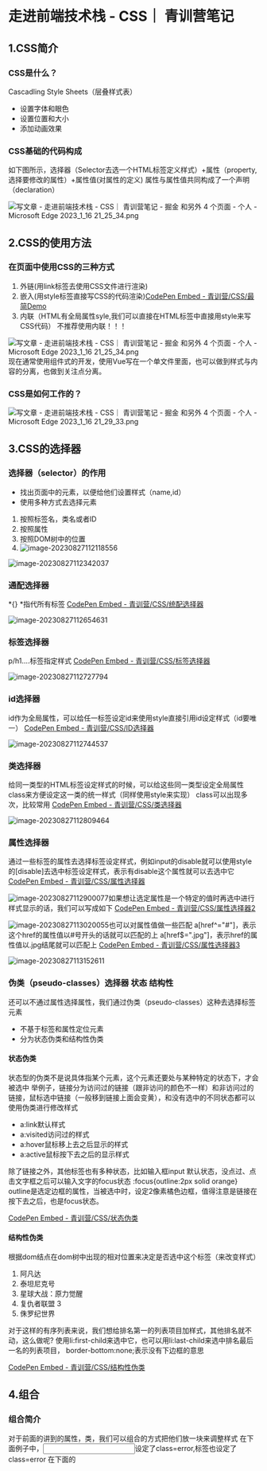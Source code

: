 # 走进前端技术栈 - CSS｜ 青训营笔记

## 1.CSS简介

### CSS是什么？

Cascadling Style Sheets（层叠样式表）

- 设置字体和眼色
- 设置位置和大小
- 添加动画效果

### CSS基础的代码构成

如下图所示，选择器（Selector去选一个HTML标签定义样式）+属性（property,选择要修改的属性）+属性值(对属性的定义)
属性与属性值共同构成了一个声明（declaration）

![写文章 - 走进前端技术栈 - CSS｜ 青训营笔记 - 掘金 和另外 4 个页面 - 个人 - Microsoft Edge 2023_1_16 21_25_34.png](img/d3be742bc15b4fb8b024e1c04f9e1a7ctplv-k3u1fbpfcp-zoom-in-crop-mark1512000.webp)

## 2.CSS的使用方法

### 在页面中使用CSS的三种方式

1. 外链(用link标签去使用CSS文件进行渲染)
2. 嵌入(用style标签直接写CSS的代码渲染)[CodePen Embed - 青训营/CSS/最简Demo](https://link.juejin.cn/?target=https%3A%2F%2Fcodepen.io%2Fwebzhao%2Fembed%2FmdBGZMe%3Fdefault-tab%3Dhtml%2Cresult%26editable%3Dtrue%26theme-id%3D40116)
3. 内联（HTML有全局属性syle,我们可以直接在HTML标签中直接用style来写CSS代码） 不推荐使用内联！！！

![写文章 - 走进前端技术栈 - CSS｜ 青训营笔记 - 掘金 和另外 4 个页面 - 个人 - Microsoft Edge 2023_1_16 21_25_34.png](img/7b0e52ec8b7948ddb61d4d37b79d3baftplv-k3u1fbpfcp-zoom-in-crop-mark1512000.webp) 现在通常使用组件式的开发，使用Vue写在一个单文件里面，也可以做到样式与内容的分离，也做到关注点分离。

### CSS是如何工作的？

![写文章 - 走进前端技术栈 - CSS｜ 青训营笔记 - 掘金 和另外 4 个页面 - 个人 - Microsoft Edge 2023_1_16 21_29_33.png](img/6c8c277abd0a449e8d69808f86927984tplv-k3u1fbpfcp-zoom-in-crop-mark1512000.webp)

## 3.CSS的选择器

### 选择器（selector）的作用

- 找出页面中的元素，以便给他们设置样式（name,id）
- 使用多种方式去选择元素

1. 按照标签名，类名或者ID
2. 按照属性
3. 按照DOM树中的位置
4. ![image-20230827112118556](img/image-20230827112118556.png)

![image-20230827112342037](img/image-20230827112342037.png)

### 通配选择器

*{} *指代所有标签
[CodePen Embed - 青训营/CSS/统配选择器](https://link.juejin.cn/?target=https%3A%2F%2Fcodepen.io%2Fwebzhao%2Fembed%2FeYGLqPN%3Fdefault-tab%3Dhtml%2Cresult%26editable%3Dtrue%26theme-id%3D40116)

![image-20230827112654631](img/image-20230827112654631.png)

### 标签选择器

p/h1....标签指定样式
[CodePen Embed - 青训营/CSS/标签选择器](https://link.juejin.cn/?target=https%3A%2F%2Fcodepen.io%2Fwebzhao%2Fembed%2FrNGZXoO%3Fdefault-tab%3Dhtml%2Cresult%26editable%3Dtrue%26theme-id%3D40116)

![image-20230827112727794](img/image-20230827112727794.png)

### id选择器

id作为全局属性，可以给任一标签设定id来使用style直接引用id设定样式（id要唯一） [CodePen Embed - 青训营/CSS/ID选择器](https://link.juejin.cn/?target=https%3A%2F%2Fcodepen.io%2Fwebzhao%2Fembed%2FrNGqBBL%3Fdefault-tab%3Dhtml%2Cresult%26editable%3Dtrue%26theme-id%3D40116)

![image-20230827112744537](img/image-20230827112744537.png)

### 类选择器

给同一类型的HTML标签设定样式的时候，可以给这些同一类型设定全局属性class来方便设定这一类的统一样式（同样使用style来实现） class可以出现多次，比较常用
[CodePen Embed - 青训营/CSS/类选择器](https://link.juejin.cn/?target=https%3A%2F%2Fcodepen.io%2Fwebzhao%2Fembed%2FYzrJKyL%3Fdefault-tab%3Dhtml%2Cresult%26editable%3Dtrue%26theme-id%3D40116)

![image-20230827112809464](img/image-20230827112809464.png)

### 属性选择器

通过一些标签的属性去选择标签设定样式，例如input的disable就可以使用style的[disable]去选中标签设定样式，表示有disable这个属性就可以去选中它
[CodePen Embed - 青训营/CSS/属性选择器](https://link.juejin.cn/?target=https%3A%2F%2Fcodepen.io%2Fwebzhao%2Fembed%2FgOGBYMZ%3Fdefault-tab%3Dhtml%2Cresult%26editable%3Dtrue%26theme-id%3D40116)

![image-20230827112900077](img/image-20230827112900077.png)如果想让选定属性是一个特定的值时再选中进行样式显示的话，我们可以写成如下 [CodePen Embed - 青训营/CSS/属性选择器2](https://link.juejin.cn/?target=https%3A%2F%2Fcodepen.io%2Fwebzhao%2Fembed%2FjOGeNGb%3Fdefault-tab%3Dhtml%2Cresult%26editable%3Dtrue%26theme-id%3D40116)

![image-20230827113020055](img/image-20230827113020055.png)也可以对属性值做一些匹配
a[href^="#"]，表示这个href的属性值以#号开头的话就可以匹配的上
a[href$=".jpg"]，表示href的属性值以.jpg结尾就可以匹配上
[CodePen Embed - 青训营/CSS/属性选择器3](https://link.juejin.cn/?target=https%3A%2F%2Fcodepen.io%2Fwebzhao%2Fembed%2FKKXGKwm%3Fdefault-tab%3Dhtml%2Cresult%26editable%3Dtrue%26theme-id%3D40116)

![image-20230827113152611](img/image-20230827113152611.png)

### 伪类（pseudo-classes）选择器 状态 结构性 

还可以不通过属性选择属性，我们通过伪类（pseudo-classes）这种去选择标签元素

- 不基于标签和属性定位元素
- 分为状态伪类和结构性伪类

#### 状态伪类

状态型的伪类不是说具体指某个元素，这个元素还要处与某种特定的状态下，才会被选中
举例子，链接分为访问过的链接（跟非访问的颜色不一样）和非访问过的链接，鼠标选中链接（一般移到链接上面会变黄），和没有选中的不同状态都可以使用伪类进行修改样式

- a:link默认样式
- a:visited访问过的样式
- a:hover鼠标移上去之后显示的样式
- a:active鼠标按下去之后的显示样式

除了链接之外，其他标签也有多种状态，比如输入框input
默认状态，没点过、点击文字框之后可以输入文字的focus状态
:focus{outline:2px solid orange} outline是选定边框的属性，当被选中时，设定2像素橘色边框，值得注意是链接在按下去之后，也是focus状态。

[CodePen Embed - 青训营/CSS/状态伪类](https://link.juejin.cn/?target=https%3A%2F%2Fcodepen.io%2Fwebzhao%2Fembed%2FPoJyozZ%3Fdefault-tab%3Dhtml%2Cresult%26editable%3Dtrue%26theme-id%3D40116)

#### 结构性伪类

根据dom结点在dom树中出现的相对位置来决定是否选中这个标签（来改变样式）

1. 阿凡达
2. 泰坦尼克号
3. 星球大战：原力觉醒
4. 复仇者联盟 3
5. 侏罗纪世界

对于这样的有序列表来说，我们想给排名第一的列表项目加样式，其他排名就不动，这么做呢?
使用li:first-child来选中它，也可以用li:last-child来选中排名最后一名的列表项目， border-bottom:none;表示没有下边框的意思

[CodePen Embed - 青训营/CSS/结构性伪类](https://link.juejin.cn/?target=https%3A%2F%2Fcodepen.io%2Fwebzhao%2Fembed%2FgOGBORr%3Fdefault-tab%3Dhtml%2Cresult%26editable%3Dtrue%26theme-id%3D40116)

## 4.组合

### 组合简介

对于前面的讲到的属性，类，我们可以组合的方式把他们放一块来调整样式
在下面例子中，<input>设定了class=error,<span>标签也设定了class=error
在下面的<style>中，.error可以对input标签的输入框改成红色,也可以对后面span的字体改成红色，
如果我们用input.error表示既要是input又要是error二个条件都满足才显示红色
[CodePen Embed - 青训营/CSS/组合器](https://link.juejin.cn/?target=https%3A%2F%2Fcodepen.io%2Fwebzhao%2Fembed%2FbGomGYW%3Fdefault-tab%3Dhtml%2Cresult%26editable%3Dtrue%26theme-id%3D40116)

### 组合类型

那么组合有哪些类型呢？如下图所示

![image-20230827113348767](img/image-20230827113348767.png)

使用例子：
article p{}表示article下的所有p标签
article >p表示article下直接的p标签（article嵌套里面遇到的第一个p标签）
h2+p表示h2后紧跟着的p标签
[CodePen Embed - 青训营/CSS/组合器](https://link.juejin.cn/?target=https%3A%2F%2Fcodepen.io%2Fwebzhao%2Fembed%2FGRMYRLr%3Fdefault-tab%3Dhtml%2Cresult%26editable%3Dtrue%26theme-id%3D40116)

![image-20230828092432718](img/image-20230828092432718.png)  

### 选择器组

有些时候想同时设定多个选择器，可以用,分隔

![image-20230827113408763](img/image-20230827113408763.png)

## 5.颜色

### RGB的组成

都是0即是黑色
都是255即是白色
具体怎么写颜色的值呢？rgb(红0-255,绿0-255,蓝0-255)
或者#红红绿绿蓝蓝（每个颜色都是2个16进制字符（转化成10进制还是0-255的范围），#8fac87,不区分大小写）
[CodePen - 青训营/CSS/RGB (cdpn.io)](https://link.juejin.cn/?target=https%3A%2F%2Fcdpn.io%2Fwebzhao%2Fdebug%2FbGomNLx)

### 颜色-HSL

H代表Hue（色相），色彩的基本属性，取值0-360
S代表Saturation（饱和度）,色彩的鲜艳程度，越高越鲜艳，0-100%
L代表Lightness(亮度),色彩的明亮程度，越高颜色越亮，范围0-100%
即通过Hsl来设定颜色，更加直观的可以调整hsl(Hue,Saturation,Lightness)

调整按钮颜色的话，点击变色的效果，用hsl该后面二个颜色的参数就更方便一些

还可以指定元素的名字（值），但是不常用，因为一般记不住，只能记很纯的颜色 [CodePen - 青训营/CSS/HSL (cdpn.io)](https://link.juejin.cn/?target=https%3A%2F%2Fcdpn.io%2Fwebzhao%2Fdebug%2FMWEPYMY)
[CodePen - 青训营/CSS/颜色关键字 (cdpn.io)](https://link.juejin.cn/?target=https%3A%2F%2Fcdpn.io%2Fwebzhao%2Fdebug%2FvYeVJaJ)

### 颜色-透明度

alpha(透明度)可以理解成不透明度，因为调低是透明（0透明），调高不透明（1不透明）
表现方式#ff0000ff
rgba(255,0,0,1)
hsla(0,100%,50%,1)
a可以省略实际生（新版浏览器）
[CodePen - 青训营/CSS/alpha (cdpn.io)](https://link.juejin.cn/?target=https%3A%2F%2Fcdpn.io%2Fwebzhao%2Fdebug%2FWNZaZNW)

## 6.字体

### 字体的使用 font-family

通过font-family来设置字体
[CodePen Embed - RwLeLWy](https://link.juejin.cn/?target=https%3A%2F%2Fcodepen.io%2Fwebzhao%2Fembed%2FRwLeLWy%3Fdefault-tab%3Dhtml%2Cresult%26editable%3Dtrue%26theme-id%3D40116)
为什么要设置多个字体？因为要在不同的设备上面使用，不同的设备可以有的字体是有限的，所以我们可以指定多个字体，多个字体从前到后设备有的就用，没有就往后面换
sans-serif不是具体的字体，实际上是一个通用的字体组，CSS有5种的通用的字体组，如下图所示

![走进前端技术栈 - CSS - 掘金 和另外 5 个页面 - 个人 - Microsoft Edge 2023_1_16 22_10_02.png](img/93e07bec81724715b0702a071a2d7e6ctplv-k3u1fbpfcp-zoom-in-crop-mark1512000.webp)

- serif线条不均一，有钩示
- sans-serif线条均匀，简洁
- Monospace等宽字体一般编程用，所有字体的宽度一样 组 ![走进前端技术栈 - CSS - 掘金 和另外 5 个页面 - 个人 - Microsoft Edge 2023_1_16 22_12_31.png](img/0c9e5da0b9ec401f8eb6473dc53396a9tplv-k3u1fbpfcp-zoom-in-crop-mark1512000.webp) tips:每次设置字体的时候，最好在最后设置通用的字体组，因为这样你设置的字体设备中万一都没有的时候，浏览器会去设备中找一个通用的来显示，至少不容易出错

在中英文混排的时候，最好英文字体写在中文字体前面，实际浏览器渲染会按逐个的字符去找对应的这个字符有没有我所指定的字体，如果中文字体（微软雅黑）放在英文字体（comic sans MS)前面，所有的英文都会用中文字体显示，如果英文放前面，中文放后面的话（一些英文字体里面没有中文字，这样遇到英文会用英文字体，中文会跳过英文字体，用中文字体来显示）

### Wed-fonts的使用

如果实在是想显示效果，我们可以把字体文件放在服务器上面（**Wed-fonts**）

@font-face{
font-family:"Megrm";
src:url(字体链接)}
只不过会有性能上的开销
[CodePen Embed - 青训营/CSS/WebFonts](https://link.juejin.cn/?target=https%3A%2F%2Fcodepen.io%2Fwebzhao%2Fembed%2FZEXqXeO%3Fdefault-tab%3Dhtml%2Cresult%26editable%3Dtrue%26theme-id%3D40116)
**中文字体也可以使用wed-fonts**
[CodePen Embed - 青训营/CSS/中文WebFonts](https://link.juejin.cn/?target=https%3A%2F%2Fcodepen.io%2Fwebzhao%2Fembed%2FKKXGXXd%3Fdefault-tab%3Dhtml%2Cresult%26editable%3Dtrue%26theme-id%3D40116)
注意：中文的字体包比较大，对性能消耗大，可以对字体进行拆解，用到的就放浏览器加载，不用的直接丢了

### font-size属性

[CodePen Embed - 青训营/CSS/font-size](https://link.juejin.cn/?target=https%3A%2F%2Fcodepen.io%2Fwebzhao%2Fembed%2FoNGaGoq%3Fdefault-tab%3Dhtml%2Cresult%26editable%3Dtrue%26theme-id%3D40116)

![image-20230828094926994](img/image-20230828094926994.png)

- 关键字：small,medium,large
- 长度:px,em
- 百分数：相对于父元素字体的大小

section将其中全部的字体大小设置为20像素
section h1的2em是相对的概念，即20*2=40像素的字体大小（与父元素字体大小相×）
section .note将类为note的字体大小设置为父级大小的80%

### front-style属性

[CodePen Embed - 青训营/CSS/斜体](https://link.juejin.cn/?target=https%3A%2F%2Fcodepen.io%2Fwebzhao%2Fembed%2FWNZaZdN%3Fdefault-tab%3Dhtml%2Cresult%26editable%3Dtrue%26theme-id%3D40116)

![image-20230828094940154](img/image-20230828094940154.png)可以给字体效果,font-style:italic（表示斜体） normal（正常)

### front-weight属性

[CodePen Embed - 青训营/CSS/字重](https://link.juejin.cn/?target=https%3A%2F%2Fcodepen.io%2Fwebzhao%2Fembed%2FOJxBxzY%3Fdefault-tab%3Dhtml%2Cresult%26editable%3Dtrue%26theme-id%3D40116)

![image-20230828094956193](img/image-20230828094956193.png)front-weight属性(从100-900)字重的意思
用来设置字体的粗细 正常normal表示400
粗体bold表示700
设置无效，可能是字体本身就没设计出这么多字重在字体库里面

### line-height(行高)

二行文字的基准线之间的距离
行高一般表示字体大小的多少倍，h1大小30,行高45，即1.5倍的行高

![image-20230828095023784](img/image-20230828095023784.png)

**前面的所有属性都可以变成一个属性(即font) 在font里面这些属性都可以写进去**

![image-20230828095228346](img/image-20230828095228346.png)

### 空格处理

HTML对连续的多个空格会合成一个
怎么处理？

- normal吃空格，多个只显示一个空格
- nowrap强制不换行
- pre保留所有的格式
- pre-wrap一行显示不下，会自动换行，同时保留空格
- pre-line需要合并空格，但是保留换行（你怎么换就怎么显示）

![image-20230828095328494](img/image-20230828095328494.png) 

## 7.调试CSS

**浏览器快捷键F12和cttrl+shift+I看下面的样式就可以看CSS代码了**

了。

# 深入理解CSS | 青训营



# 深入CSS

CSS（Cascading Style Sheets）是一种用于控制网页样式和布局的标记语言，它为网页添加了丰富的视觉效果，使网页呈现出更加美观和专业的外观。本文将深入探讨CSS的一些重要概念和高级技巧，帮助读者更好地掌握CSS，并在前端开发中运用自如。

![image-20230829105610855](img/image-20230829105610855.png)

## 1. CSS选择器

在CSS中，选择器用于定位HTML文档中的元素，从而为它们应用样式。CSS选择器的类型有很多，例如：

### 1.1 类选择器

类选择器以`.`开头，后面跟类名，用于选择HTML元素中带有指定类名的元素。示例代码如下：

```html
html复制代码<!DOCTYPE html>
<html>
<head>
  <link rel="stylesheet" href="styles.css">
</head>
<body>

  <div class="container">
    <p>这是一个带有类名container的div元素。</p>
  </div>

</body>
</html>
css复制代码/* styles.css */
.container {
  background-color: lightblue;
  padding: 20px;
}
```

在上述示例中，带有类名"container"的div元素将被设置背景色为淡蓝色，并添加20像素的内边距。

### 1.2 ID选择器

ID选择器以`#`开头，后面跟ID名，用于选择HTML元素中带有指定ID的元素。ID在整个HTML文档中应该是唯一的。示例代码如下：

```html
html复制代码<!DOCTYPE html>
<html>
<head>
  <link rel="stylesheet" href="styles.css">
</head>
<body>

  <div id="header">
    <h1>这是一个带有ID名header的标题。</h1>
  </div>

</body>
</html>
css复制代码/* styles.css */
#header {
  background-color: darkblue;
  color: white;
  padding: 10px;
}
```

在上述示例中，带有ID名"header"的div元素将被设置背景色为深蓝色，文字颜色为白色，并添加10像素的内边距。

### 1.3 后代选择器

后代选择器用于选择某个元素的后代元素。它使用空格来连接不同层级的元素。示例代码如下：

```html
html复制代码<!DOCTYPE html>
<html>
<head>
  <link rel="stylesheet" href="styles.css">
</head>
<body>

  <div class="container">
    <p>这是一个带有类名container的div元素。</p>
    <ul>
      <li>列表项1</li>
      <li>列表项2</li>
    </ul>
  </div>

</body>
</html>
css复制代码/* styles.css */
.container li {
  color: green;
}
```

在上述示例中，后代选择器`.container li`会选中所有在类名为"container"的div元素下的li元素，并将它们的文字颜色设置为绿色。

### 1.4 伪类和伪元素选择器

伪类和伪元素选择器用于选择处于特定状态或位置的元素。比如，`:hover`用于选择鼠标悬停的元素，`::before`用于在元素前插入内容等。示例代码如下：

```html
html复制代码<!DOCTYPE html>
<html>
<head>
  <link rel="stylesheet" href="styles.css">
</head>
<body>

  <button>悬停在我上面</button>

</body>
</html>
css复制代码/* styles.css */
button:hover {
  background-color: yellow;
}

button::before {
  content: "点击我：";
  font-weight: bold;
}
```

在上述示例中，当鼠标悬停在按钮上时，按钮的背景色会变成黄色。同时，按钮前会显示"点击我："的加粗文字。

### 1.5兄弟选择器


在给定的 CSS 代码中，使用了 “+” 相邻兄弟选择器，根据选择器的规则，当 `#modeCheckBook` 被选中（即勾选）时，下一个兄弟元素 `.contect` 将会被选择并应用相应的样式。

你可以在这个代码块中添加你想要的样式属性，例如：

```css
#modeCheckBook:checked + .contect {
  background-color: red;
  color: white;
  font-size: 16px;
}
```



上述代码中，当 `#modeCheckBook` 被勾选时，`.contect` 元素的背景色将变为红色，字体颜色为白色，字号为16像素。

请注意，这只是个示例。你可以根据需要在这个 CSS 规则中添加任意样式属性。

## 2. CSS盒模型

CSS盒模型是CSS布局的基础，它将每个HTML元素看作是一个矩形的盒子，包含内容、内边距、边框和外边距。理解盒模型对于控制页面布局和样式非常重要。

### 2.1 盒模型示意图

下图展示了一个典型的CSS盒模型：

![CSS盒子模型](img/242fa1d9532b498ebff6752076abd15btplv-k3u1fbpfcp-zoom-in-crop-mark1512000.webp)

- Content（内容区）：显示元素的实际内容，如文字、图片等。
- Padding（内边距）：位于内容区和边框之间，用于增加元素内部的空白区域。
- Border（边框）：围绕在内容区和内边距外部，显示元素的边界。
- Margin（外边距）：位于边框以外，用于控制元素与其他元素之间的间距。

### 2.2 盒模型的宽度和高度计算

当设置元素的宽度和高度时，需要考虑到不同盒模型的计算方式。

#### 2.2.1 标准盒模型

标准盒模型的宽度和高度仅包含内容区的大小，不包括内边距、边框和外边距。示例代码如下：

```html
html复制代码<!DOCTYPE html>
<html>
<head>
  <link rel="stylesheet" href="styles.css">
</head>
<body>

  <div class="box-standard"></div>

</body>
</html>
css复制代码/* styles.css */
.box-standard {
  width: 200px;
  height: 100px;
  padding: 20px;
  border: 2px solid black;
  margin: 10px;
}
```

在上述示例中，元素的实际宽度计算为：200px (内容宽度) + 2 * 20px (左右内边距) + 2 * 2px (左右边框) + 2 * 10px (左右外边距) = 254px

元素的实际高度计算为：100px (内容高度) + 2 * 20px (上下内边距) + 2 * 2px (上下边框) + 2 * 10px (上下外边距) = 154px

#### 2.2.2 怪异盒模型

怪异盒模型的宽度和高度包含了内容区、内边距和边框，不包括外边距。可以通过设置`box-sizing`属性为`border-box`来使用怪异盒模型。示例代码如下：

```css
css复制代码/* styles.css */
.box-border-box {
  width: 200px;
  height: 100px;
  padding: 20px;
  border: 2px solid black;
  margin: 10px;
  box-sizing: border-box;
}
```

在上述示例中，元素的实际宽度计算为：200px (内容宽度) + 2 * 20px (左右内边距) = 240px

元素的实际高度计算为：100px (内容高度) + 2 * 20px (上下内边距) = 140px

通过使用怪异盒模型，我们可以更方便地设置元素的大小，因为它会考虑到内边距和边框，使得设置的宽度和高度更加直观。

## 3. 布局技巧

在实际前端开发中，CSS的布局是最常用的技巧之一。以下是一些常见的CSS布局技巧：

### 3.1 居中一个元素

居中一个元素是前端开发中常见的需求。可以使用以下方法实现水平和垂直居中。

#### 3.1.1 水平居中

可以使用`margin: 0 auto;`将元素水平居中。例如：

```css
css复制代码/* styles.css */
.container {
  width: 300px;
  margin: 0 auto;
}
```

上述代码中，设置了容器的宽度为300px，并使用`margin: 0 auto;`将容器水平居中。

#### 3.1.2 垂直居中

可以使用CSS的`flexbox`或`grid`布局来实现垂直居中。例如，使用`flexbox`布局：

```css
css复制代码/* styles.css */
.container {
  display: flex;
  justify-content: center;
  align-items: center;
  height: 300px;
}
```

上述代码中，将容器设置为`flex`布局，通过`justify-content: center;`和`align-items: center;`将内容在容器中垂直居中。

### 3.2 响应式布局

响应式布局是指网页能够根据不同设备的屏幕大小和分辨率自动调整布局，以适应不同的屏幕。这样可以使网页在手机、平板和电脑等多种设备上都能良好地显示。

可以使用CSS的`@media`查询来设置不同的样式规则。例如，当屏幕宽度小于等于768px时，设置元素的宽度为100%：

```css
css复制代码/* styles.css */
.container {
  width: 80%;
}

@media (max-width: 768px) {
  .container {
    width: 100%;
  }
}
```

上述代码中，当屏幕宽度小于等于768px时，容器的宽度将被设置为100%。

# 深入CSS

### 一、选择器的优先级

CSS中可以写很多选择器，可以根据id更改内容的样式，也可以改整个标签内容的样式。当多个选择器作用在同一个元素的时候，元素样式将根据选择器特异度变化。这里特异度指的是越特殊的选择器，优先级越高。

![image.png](img/3e9f21beca5344af8238d68156024a54tplv-k3u1fbpfcp-zoom-in-crop-mark1512000.webp)

上图中，id、伪类、标签数量越多，特异度越高。

举例： 利用选择器的优先级，可以很好地实现按钮复用（只需更改样式，便能区分两个相同的按钮）

![image.png](img/403b40db48d14e4ba447ac3380b69e1etplv-k3u1fbpfcp-zoom-in-crop-mark1512000.webp)

### 二、继承

某些属性会自动继承其父元素的计算值，除非显式指定一个值

![image.png](img/342a302d1fc742488c435d14222984e5tplv-k3u1fbpfcp-zoom-in-crop-mark1512000.webp)

说明：strong标签继承了p标签的颜色。与文字相关的属性都是可以继承的，与盒模型（宽度）相关的属性不可继承。

显式继承：关键字inherit，**可以让原本不可继承的属性变成可继承的**

![image.png](img/a85c16044d0b4201b339aca9c8406a5dtplv-k3u1fbpfcp-zoom-in-crop-mark1512000.webp)

说明：*是通配符，表示所有标签。**box-sizing属性用于定义盒子的宽度值和高度值是否包含元素的内边距和边框**。

content-box：**浏览器对盒模型的解释遵从W3C标准，当定义width和height时，它的参数值不包括border和padding。**

 border-box：**当定义width和height时，border和padding的参数值被包含在width和height之内。**

### 三、初始值

- CSS中，每个属性都有一个初始值

  background-color的初始值为transparent

  margin-left的初始值为0

- 可以使用initial关键字显式重置为初始值

  background-color：initial

### 四、CSS求值过程

![image.png](img/0d1dec403fa84800af8f59fb3ca5176etplv-k3u1fbpfcp-zoom-in-crop-mark1512000.webp)

![image.png](img/5e9b422128f44502b380fc896508dc83tplv-k3u1fbpfcp-zoom-in-crop-mark1512000.webp)

![image.png](img/9c997b661dd3421c9548c1e3214a0a9btplv-k3u1fbpfcp-zoom-in-crop-mark1512000.webp)

### 五、布局（Layout）是什么？

- 确定内容的大小和位置的算法

- 依据元素、容器、兄弟节点和内容等信息来计算

  ![image-20230829120646004](img/image-20230829120646004.png)

#### 布局相关技术

- 常规流

  行级、块级、表格布局、FlexBox、Grid布局

- 浮动

- 绝对定位

![image.png](img/f9b505212de348628599c2759a8f6738tplv-k3u1fbpfcp-zoom-in-crop-mark1512000.webp)

说明：width 指定content box宽度，取值为长度、百分数、auto，aotu由浏览器根据其他属性确定，百分数相对于容器的content box宽度。容器有指定的高度时，百分数才生效。

![image-20230829121014941](img/image-20230829121014941.png)

![image.png](img/31bdbd10f9484fbe930a32af85e2429ctplv-k3u1fbpfcp-zoom-in-crop-mark1512000.webp)

说明：padding 指定元素四个方向的内边距，百分数相对于容器宽度（顺时针）。 border 指定容器边框样式、粗细和颜色

![image.png](img/ef0b67c769e644ebb79475438213295btplv-k3u1fbpfcp-zoom-in-crop-mark1512000.webp) 当四条边框颜色不同时可以显示出一个三角形。

margin：auto水平居中

margin collapse 外边距叠加，上下两div(上定义有margin-bottom, 下有margin-top): 叠加取较大的margin值margin在垂直方向上有边界的合并。

![image.png](img/54bbdb0c4aba4cf3a4e4f9467aefb414tplv-k3u1fbpfcp-zoom-in-crop-mark1512000.webp)

区别：box-sizing：border-box；

![image.png](img/c54f2f3e04fb4c16a268ad4e80af9fa6tplv-k3u1fbpfcp-zoom-in-crop-mark1512000.webp)

文字超出部分可以用overflow  -visible -hidden -scroll

### 六、行级vs块级

- **块级不和其他盒子并列摆放，适用所有的盒模型属性**
- **行级和其他盒子一起放在一行或拆开成多行，盒模型中的width、height不适用**

#### display属性

- block 块级盒子
- inline 行级盒子
- inline-block 本身是行级，可以放在行盒中；可以设置宽高；作为一个整体不会被拆散成多行
- flex 弹性盒子布局
- none 排版时完全被忽略
- ![image-20230829131313284](img/image-20230829131313284.png)

![image-20230829131628827](img/image-20230829131628827.png)

#### 行级排版上下文

简称IFC 只包含行级盒子的容器会创建一个IFC IFC内的排版规则：盒子在一行内水平摆放，一行放不下会换行，text-align决定一行盒子内的水平对齐，vertical-align垂直对齐，会避开浮动元素。

![image-20230829132738699](img/image-20230829132738699.png)

![image.png](img/15f9ab36affc4c90bd496d31347dcdddtplv-k3u1fbpfcp-zoom-in-crop-mark1512000.webp)

overflow-wrap ： break-word 一个单词超出容器长度就会换行

#### 块级排版上下文

![image-20230829133426495](img/image-20230829133426495.png) 

简称BFC BFC内的排版规则：盒子从上到下摆放，垂直margin合并，BFC内盒子的margin不会与外面的合并，BFC不会和浮动元素重叠 ![image.png](img/e2a33eb1b7fa446b82c5f4a0a19927a3tplv-k3u1fbpfcp-zoom-in-crop-mark1512000.webp)

span是行级元素。

### 七、FlexBox是什么？

一种新的排版上下文，它可以控制子级盒子的摆放流向、摆放顺序、盒子的宽度和高度、水平和垂直方向的对齐、是否允许折行

![image-20230829134202282](img/image-20230829134202282.png)

![image.png](img/1b116c7619e348c39fbc634b195e8fd0tplv-k3u1fbpfcp-zoom-in-crop-mark1512000.webp)

#### 对齐

flex根据内容确定宽度高度，摆放从左至右

分为主轴与侧轴

![image-20230904082710117](img/image-20230904082710117.png)

justify-content   主轴     justify 使齐行 

```css
justify-content: center /*方块内内容主轴居中（横向）*/
```

![image-20230904082848564](img/image-20230904082848564.png)

align-items 侧轴     align 排整齐

```css
align-items: center /*方块内内容侧轴居中（竖向向）*/
```

**space-around** - 每个项目两侧的间隔相等。所以，项目之间的间隔比项目与容器边框的间隔大一倍

**space-between** - 项目与项目的间隔相等，项目与容器边框之间没有间隔

**space-evenly** - 项目与项目的间隔相等，项目与容器边框之间也是同样长度的间隔

**stretch** - 项目大小没有指定时，拉伸占据整个网格容器

#### 伸展收缩

一维

Flexiblity属性可以伸展和收缩

![image-20230904083536001](img/image-20230904083536001.png)

flex-grow  -basis -shrink

![image-20230904083556845](img/image-20230904083556845.png)

![image-20230904083937834](img/image-20230904083937834.png)

同行写法是等价的

#### Grid布局

二维

![image-20230904084138674](img/image-20230904084138674.png)

display：grid使元素生成一个块级的Grid容器

![image-20230904084356207](img/image-20230904084356207.png)

**grid-template-columns 属性设置列数和列宽，grid-template-rows 属性设置行数和行高，数值个数代表列或行数，数值大小代表列宽或者行高**

```css
grid-template-columns: 100px 100px 200px /*三列，列宽*/
grid-template-row: 100px 100px /*两行，行宽*/
```

![image-20230904090618928](img/image-20230904090618928.png)

使用grid-template相关属性将容器划分为网格

1、 **repeat() 函数**：可以简化重复的值，例：repeat(3,1fr) //3行或列，都设置为1fr的宽度（1fr 1fr 1fr）

2、**auto-fill 关键字**：表示自动填充，让一行（或者一列）中尽可能的容纳更多的单元格。例如：

grid-template-columns: repeat(auto-fill, 200px);

3、**fr 关键字**（比例）：Grid
布局还引入了一个另外的长度单位来帮助我们创建灵活的网格轨道。fr
单位代表网格容器中可用空间的一等份。grid-template-columns: 200px 1fr 2fr 表示第一个列宽设置为200px，后面剩余的宽度分为两部分，宽度分别为剩余宽度的 1/3 和 2/3。 例如：grid-template-columns:
200px 1fr 2fr;

4、**minmax() 函数**：我们有时候想给网格元素一个最小和最大的尺寸，minmax() 函数产生一个长度范围，表示长度就在这个范围之中都可以应用到网格项目中。它接受两个参数，分别为最小值和最大值。grid-template-columns: 1fr 1fr minmax(300px, 2fr) 的意思是，第三个列宽最少也是要 300px，但是最大不能大于第一第二列宽的两倍。

5、**auto 关键字**：由浏览器决定长度。通过 auto 关键字，我们可以轻易实现三列或者两列布局。grid-template-columns: 100px auto 100px 表示第一第三列为 100px，中间由浏览器决定长度
      6. **百分比**

##### 网格间距（Column Gap）

**网格间距（Column Gap）指的是两个网格单元之间的网格横向间距或网格纵向间距**

可以使用以下属性来调整间隙大小：

- grid-column-gap

- grid-row-gap

- grid-gap

  ![img](img/grid_gaps.png)

按行列划分网格

##### **grid line网格线**（空隙）

[CSS 网格布局 | 菜鸟教程 (runoob.com)](https://www.runoob.com/css3/css-grid.html)

![image-20230904124758101](img/image-20230904124758101.png)

**grid line合并**

![image-20230904124913638](img/image-20230904124913638.png)

one为2合并，注释掉3：

```css
/*该单元格跨越两列*/
grid-column: span 2;
```

two为4，8，12合并注释掉8，12：

```css
/*该单元格跨越三行*/
grid-row: span 2;
```

three为5，6，9，10合并注释掉6，9，10：

```css
/*该单元格跨越两行两列（网格区域）span 行数/span 列数*/ 
grid-area: span 2/ span 2;
```

**auto-fill关键字 minmax设置最小值最大值**

```css
 /* 自动填充行数,设置最小值最大值,随着界面的大小而不断变化*/
 grid-template-columns: repeat(auto-fill,minmax(150px,1fr));
```

![image-20230904124840886](img/image-20230904124840886.png)

##### 用线的方式来指定项目的位置

**grid-column-start 属性、grid-column-end 属性、grid-row-start 属性以及grid-row-end 属性**
可以指定网格项目所在的四个边框，分别定位在哪根网格线，用线的方式来指定项目的位置：

![image-20230905092602036](img/image-20230905092602036.png)

grid-column-start 属性：左边框所在的垂直网格线号

grid-column-end 属性：右边框所在的垂直网格线号

grid-row-start 属性：上边框所在的水平网格线号

grid-row-end 属性：下边框所在的水平网格线号

代码 "grid-row-start: 1; grid-column-start: 1; grid-row-end: 3; grid-column-end: 3;" 定义了一个网格项在网格容器中的位置。具体的意思如下：

- "grid-row-start: 1;" 表示网格项的起始行为第一行线。
- "grid-column-start: 1;" 表示网格项的起始列为第一列线。
- "grid-row-end: 3;" 表示网格项的结束行为第三行线。
- "grid-column-end: 3;" 表示网格项的结束列为第三列线。

综上所述，"grid-row-start: 1; grid-column-start: 1; grid-row-end: 3; grid-column-end: 3;" 表示网格项从**第一行第一列开始**，跨越到第三行第三列，占据一个区域，即两行两列的空间。

![image-20230905082438322](img/image-20230905082438322.png)

可以使用grid-column和grid-row简写，grid-column: 1/3  //1号线开始，3号线结束

更简便的方法：
使用grid-area对每个块进行标记，再使用grid-template-area对标记的块进行排版

[13分钟彻底弄懂CSS Grid基础布局 / CSS Grid 入门教程_哔哩哔哩_bilibili](https://www.bilibili.com/video/BV1w84y1r7X8/?spm_id_from=333.337.search-card.all.click&vd_source=a0e678f0a699f40cb533e1a6673f35fa)

![image-20230905103823850](img/image-20230905103823850.png)

#### 浮动

实现文字环绕图片效果

float:left

![image-20230905084400073](img/image-20230905084400073.png)

#### 绝对定位

**position属性：**

- static 默认值，非定位元素

- relative相对于原本位置偏离

- absolute找父级定位，非本身

- fixed总是相对于窗口定位



**position: relative**

- 在常规流里面布局
- 相对于自己本应该在的位置进行偏移
- 使用 top、left、bottom、right 设置偏移长度
- 流内其它元素当它没有偏移一样布局

![image-20230905085302482](img/image-20230905085302482.png)

**position: absolute**

- 脱离常规流
- 相对于**最近的非 static 祖先(容器)**定位
- 不会对流内元素布局造成影响

![image-20230905085509238](img/image-20230905085509238.png)

**position: fixed**

相对于屏幕固定，不会随滚动变化

![image-20230905090058476](img/image-20230905090058476.png)

nav为自定义标签

![image-20230905091710203](img/image-20230905091710203.png)

### CSS过渡动画

创建 CSS 过渡动画，你可以使用 CSS 的 `transition` 属性和其他相关属性来定义过渡效果。

下面是一个简单的例子，展示如何使用 CSS 过渡动画来淡入一个元素：

HTML:

```html
<div id="myElement">Hello, world!</div>
```



CSS:

```css
#myElement {
  opacity: 0; /* 设置初始透明度为 0 */
  transition: opacity 0.5s; /* 使用 transition 属性定义过渡效果 */
}

#myElement.fade-in {
  opacity: 1; /* 过渡结束时的透明度为 1 */
}
```



JavaScript:

```js
const element = document.getElementById("myElement");
element.classList.add("fade-in"); // 添加 CSS 类，触发过渡效果
```



在上述代码中，我们先为 `myElement` 元素设置了初始的透明度为 0，并定义了过渡效果。然后，通过 JavaScript，我们给元素添加了一个名为 `fade-in` 的 CSS 类，这将触发过渡效果并使元素淡入。

你可以根据需要来调整过渡的属性（如 `transition-duration`，`transition-property` 等），以及定义其他的过渡效果（如平移、旋转、缩放等），具体取决于你的设计需求。

请记住，CSS 过渡动画主要通过使用 CSS 的 `transition` 属性和添加、移除 CSS 类来实现，这样可以让浏览器自动应用过渡效果。使用 JavaScript 来操作 CSS 类可以在需要时触发过渡动画。

### label

**HTML `<label>` 元素**（标签）表示用户界面中某个元素的说明。

[ - HTML（超文本标记语言） | MDN (mozilla.org)](https://developer.mozilla.org/zh-CN/docs/Web/HTML/Element/label)

![image-20230911120626107](img/image-20230911120626107.png)

当你点击label中的文本的时候，就相当于点击for中绑定的imput
